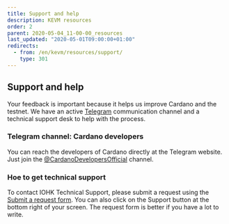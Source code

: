 ```yaml
---
title: Support and help
description: KEVM resources
order: 2
parent: 2020-05-04_11-00-00_resources
last_updated: "2020-05-01T09:00:00+01:00"
redirects:
  - from: /en/kevm/resources/support/
    type: 301
---
```

## Support and help

Your feedback is important because it helps us improve Cardano and the testnet. We have an active [Telegram](https://t.me/CardanoDevelopersOfficial) communication channel and a technical support desk to help with the process.

### Telegram channel: Cardano developers

You can reach the developers of Cardano directly at the Telegram website. Just join the [@CardanoDevelopersOfficial](https://t.me/CardanoDevelopersOfficial) channel.

### Hoe to get technical support

To contact IOHK Technical Support, please submit a request using the [Submit a request form](https://iohk.zendesk.com/hc/en-us/requests/new). You can also click on the Support button at the bottom right of your screen. The request form is better if you have a lot to write.

